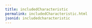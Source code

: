 ```yaml
---
title: includedCharacteristic
permalink: includedCharacteristic.html
jsonid: includedcharacteristic
---
```

